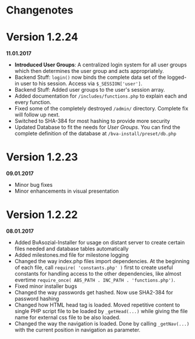 # Changenotes

# Version 1.2.24
**11.01.2017**

* **Introduced User Groups**: A centralized login system for all user groups which then determines the user group and acts appropriately.
* Backend Stuff: `login()` now binds the complete data set of the logged-in user to his session. Access via `$_SESSION['user']`.
* Backend Stuff: Added user groups to the user's session array.
* Added documentation for `/includes/functions.php` to explain each and every function.
* Fixed some of the completely destroyed `/admin/` directory. Complete fix will follow up next.
* Switched to SHA-384 for most hashing to provide more security
* Updated Database to fit the needs for *User Groups*. You can find the complete definition of the database at `/bva-install/preset/db.php`

# Version 1.2.23
**09.01.2017**

* Minor bug fixes
* Minor enhancements in visual presentation

# Version 1.2.22
**08.01.2017**

* Added BvAsozial-Installer for usage on distant server to create certain files needed and database tables automatically
* Added milestones.md file for milestone logging
* Changed the way index.php files import dependencies. At the beginning of each file, call `require( 'constants.php' )` first to create useful constants for handling access to the other dependencies, like almost evertime `require_once( ABS_PATH . INC_PATH . 'functions.php')`.
* Fixed minor installer bugs
* Changed the way passwords get hashed. Now use SHA2-384 for password hashing
* Changed how HTML head tag is loaded. Moved repetitive content to single PHP script file to be loaded by `_getHead(...)` while giving the file name for external css file to be also loaded.
* Changed the way the navigation is loaded. Done by calling `_getNav(...)` with the current position in navigation as parameter.
